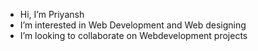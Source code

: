 - Hi, I’m Priyansh
- I’m interested in Web Development and Web designing
- I’m looking to collaborate on Webdevelopment projects 

<!---
prynsh7/prynsh7 is a ✨ special ✨ repository because its `README.md` (this file) appears on your GitHub profile.
You can click the Preview link to take a look at your changes.
--->
